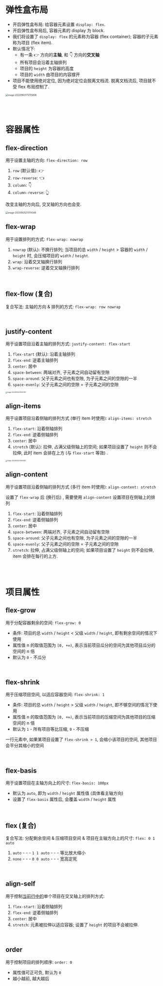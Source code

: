 # 弹性盒布局

-   开启弹性盒布局: 给容器元素设置 `display: flex`.
-   开启弹性盒布局后, 容器元素的 display 为 block.
-   我们将设置了 `display: flex` 的元素称为容器 (flex container); 容器的子元素称为项目 (flex item).
-   默认情况下:
    -   有一条 👉 方向的**主轴**, 和 👇 方向的**交叉轴**
    -   所有项目会沿着主轴排列
    -   项目的 `height` 为容器的高度
    -   项目的 `width` 由项目的内容撑开
-   项目不能使用绝对定位, 因为绝对定位会脱离文档流. 脱离文档流后, 项目就不受 flex 布局控制了.

<img src="picture/image-20220903173755806.png" alt="image-20220903173755806" style="zoom:50%;" />

<br><br>

# 容器属性

## flex-direction

用于设置主轴的方向: `flex-direction: row`

1. `row` (默认值): 👉
2. `row-reverse`: 👈
3. `column`: 👇
4. `column-reverse`: 👆

改变主轴的方向后, 交叉轴的方向也会变.

<img src="./picture/image-20230925213114349.png" alt="image-20230925213114349" style="zoom: 50%;" />

<br>

## flex-wrap

用于设置排列的方式: `flex-wrap: nowrap`

1. `nowrap` (默认): 不换行排列;
   当项目的总 `width` / `height` > 容器的 `width` / `height` 时, 会压缩项目的 `width` / `height`.
2. `wrap`: 沿着交叉轴换行排列
3. `wrap-reverse`: 逆着交叉轴换行排列

<br>

## flex-flow (复合)

复合写法: 主轴的方向 & 排列的方式: `flex-wrap: row nowrap`

<br>

## justify-content

用于设置项目沿着主轴的排列方式: `justify-content: flex-start`

1. `flex-start` (默认): 沿着主轴排列
2. `flex-end`: 逆着主轴排列
3. `center`: 居中
4. `space-between`: 两端对齐, 子元素之间自动留有空隙
5. `space-around`: 父子元素之间也有空隙, 为子元素之间的空隙的一半
6. `space-evenly`: 父子元素之间的空隙 = 子元素之间的空隙

<img src="./picture/image-20230925213053787.png" alt="image-20230925213053787" style="zoom:33%;" />

<br>

## align-items

用于设置项目沿着侧轴的排列方式 (单行 item 时使用): `align-items: stretch`

1. `flex-start`: 沿着侧轴排列
2. `flex-end`: 逆着侧轴排列
3. `center`: 居中
4. `stretch` (默认): 拉伸, 占满父级侧轴上的空间;
   如果项目设置了 `height` 则不会拉伸, 此时 item 会排在上方 (与 `flex-start` 等效) .

<img src="./picture/image-20230925213021062.png" alt="image-20230925213021062" style="zoom: 33%;" />

<br>

## align-content

用于设置项目沿着侧轴的排列方式 (多行 item 时使用): `align-content: stretch`

设置了 `flex-wrap` 后 (换行后) , 需要使用 `align-content` 设置项目在侧轴上的排列

1. `flex-start`: 沿着侧轴排列
2. `flex-end`: 逆着侧轴排列
3. `center`: 居中
4. `space-between`: 两端对齐, 子元素之间自动留有空隙
5. `space-around`: 父子元素之间也有空隙, 为子元素之间的空隙的一半
6. `space-evenly`: 父子元素之间的空隙 = 子元素之间的空隙
7. `stretch`: 拉伸, 占满父级侧轴上的空间;
   如果项目设置了 `height` 则不会拉伸, item 会排在每行的上方.

<br><br>

# 项目属性

## flex-grow

用于分配容器剩余的空间: `flex-grow: 0`

-   条件: 项目的总 `width` / `height` < 父级 `width` / `height`, 即有剩余空间的情况下使用
-   属性值 n 的取值范围为 `[0, +∞)`, 表示当前项目瓜分的空间为其他项目瓜分的空间的 n 倍
-   默认为 `0` - 不瓜分

<br>

## flex-shrink

用于压缩项目空间, 以适应容器空间: `flex-shrink: 1`

-   条件: 项目的总 `width` / `height` > 父级 `width` / `height`, 即不够空间的情况下使用
-   属性值 n 的取值范围为 `[0, +∞)`, 表示当前项目的压缩空间为其他项目的压缩空间的 n 倍
-   默认为 `1` - 所有项目等比压缩, `0` - 不压缩

一行元素中, 如果某项目设置了 `flex-shrink > 1`, 会缩小该项目的空间, 其他项目会平分其缩小的空间

<br>

## flex-basis

用于设置项目在主轴方向上的尺寸: `flex-basis: 100px`

-   默认为 `auto`, 即为 `width` / `height` 属性值 (具体看主轴方向)
-   设置了 `flex-basis` 属性后, 会覆盖 `width` / `height` 属性

<br>

## flex (复合)

复合写法: 分配剩余空间 & 压缩项目空间 & 项目在主轴方向上的尺寸: `flex: 0 1 auto`

1. `auto` - - - `1 1 auto` - - - 等比放大缩小
2. `none` - - - `0 0 auto` - - - 宽高定死

<br>

## align-self

用于控制<u>当前行中的</u>单个项目在交叉轴上的排列方式:

1. `flex-start`: 沿着侧轴排列
2. `flex-end`: 逆着侧轴排列
3. `center`: 居中
4. `stretch`: 元素被拉伸以适应容器; 设置了 `height` 的项目不会被拉伸.

<br>

## order

用于控制项目的排列顺序: `order: 0`

-   属性值可正可负, 默认为 `0`
-   越小越前, 越大越后

<br>
